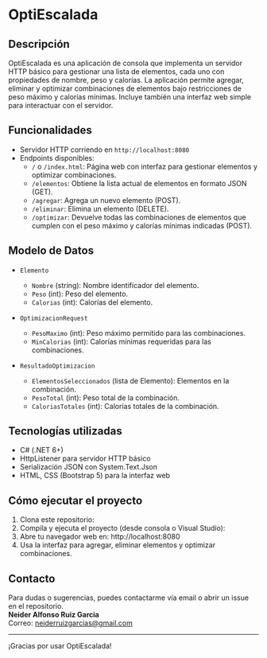 # OptiEscalada

## Descripción
OptiEscalada es una aplicación de consola que implementa un servidor HTTP básico para gestionar una lista de elementos, cada uno con propiedades de nombre, peso y calorías. La aplicación permite agregar, eliminar y optimizar combinaciones de elementos bajo restricciones de peso máximo y calorías mínimas. Incluye también una interfaz web simple para interactuar con el servidor.

## Funcionalidades

- Servidor HTTP corriendo en `http://localhost:8080`
- Endpoints disponibles:
  - `/` o `/index.html`: Página web con interfaz para gestionar elementos y optimizar combinaciones.
  - `/elementos`: Obtiene la lista actual de elementos en formato JSON (GET).
  - `/agregar`: Agrega un nuevo elemento (POST).
  - `/eliminar`: Elimina un elemento (DELETE).
  - `/optimizar`: Devuelve todas las combinaciones de elementos que cumplen con el peso máximo y calorías mínimas indicadas (POST).

## Modelo de Datos

- `Elemento`
  - `Nombre` (string): Nombre identificador del elemento.
  - `Peso` (int): Peso del elemento.
  - `Calorias` (int): Calorías del elemento.

- `OptimizacionRequest`
  - `PesoMaximo` (int): Peso máximo permitido para las combinaciones.
  - `MinCalorias` (int): Calorías mínimas requeridas para las combinaciones.

- `ResultadoOptimizacion`
  - `ElementosSeleccionados` (lista de Elemento): Elementos en la combinación.
  - `PesoTotal` (int): Peso total de la combinación.
  - `CaloriasTotales` (int): Calorías totales de la combinación.

## Tecnologías utilizadas

- C# (.NET 6+)
- HttpListener para servidor HTTP básico
- Serialización JSON con System.Text.Json
- HTML, CSS (Bootstrap 5) para la interfaz web

## Cómo ejecutar el proyecto

1. Clona este repositorio:
2. Compila y ejecuta el proyecto (desde consola o Visual Studio):
3. Abre tu navegador web en: http://localhost:8080
4. Usa la interfaz para agregar, eliminar elementos y optimizar combinaciones.

## Contacto

Para dudas o sugerencias, puedes contactarme vía email o abrir un issue en el repositorio.  
**Neider Alfonso Ruiz Garcia**  
Correo: neiderruizgarcias@gmail.com

---

¡Gracias por usar OptiEscalada!





